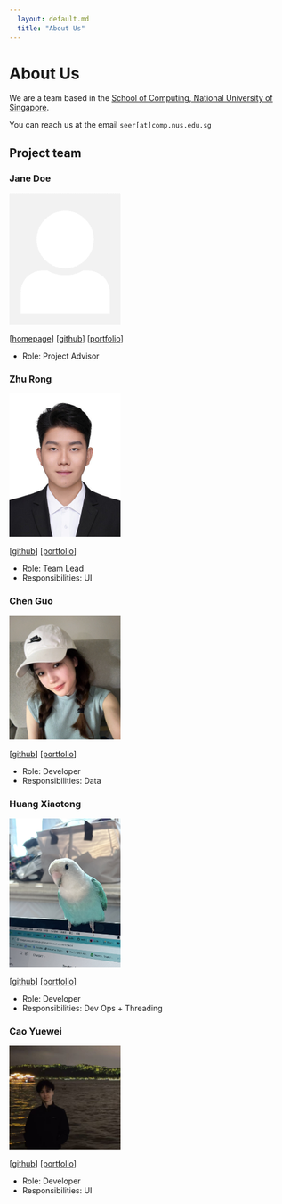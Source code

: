 ```yaml
---
  layout: default.md
  title: "About Us"
---
```


# About Us

We are a team based in the [School of Computing, National University of Singapore](http://www.comp.nus.edu.sg).

You can reach us at the email `seer[at]comp.nus.edu.sg`

## Project team

### Jane Doe

<img src="images/johndoe.png" width="200px">

[[homepage](http://www.comp.nus.edu.sg/~damithch)]
[[github](https://github.com/johndoe)]
[[portfolio](team/johndoe.md)]

* Role: Project Advisor

### Zhu Rong

<img src="images/zhurong818.png" width="200px">

[[github](http://github.com/ZhuRong818)]
[[portfolio](team/johndoe.md)]

* Role: Team Lead
* Responsibilities: UI

### Chen Guo

<img src="images/chenguo3125.png" width="200px">

[[github](http://github.com/chenguo3125)] 
[[portfolio](team/johndoe.md)]

* Role: Developer
* Responsibilities: Data

### Huang Xiaotong

<img src="images/xiaotong0329.png" width="200px">

[[github](http://github.com/xiaotong0329)]
[[portfolio](team/johndoe.md)]

* Role: Developer
* Responsibilities: Dev Ops + Threading

### Cao Yuewei

<img src="images/yuewei0416.png" width="200px">

[[github](http://github.com/CYW0416)]
[[portfolio](team/johndoe.md)]

* Role: Developer
* Responsibilities: UI
